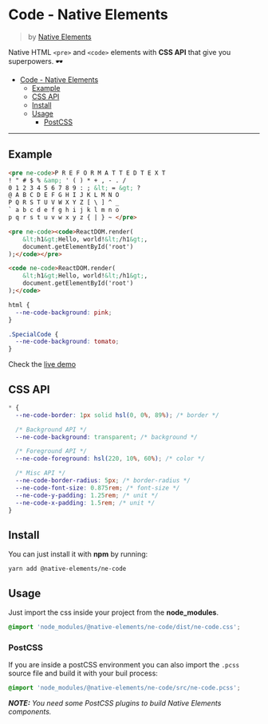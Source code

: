 # Code - Native Elements
> by [Native Elements](https://github.com/equinusocio/native-elements)

Native HTML `<pre>` and `<code>` elements with **CSS API** that give you superpowers. 🕶

<!-- TOC -->

- [Code - Native Elements](#code---native-elements)
  - [Example](#example)
  - [CSS API](#css-api)
  - [Install](#install)
  - [Usage](#usage)
    - [PostCSS](#postcss)

<!-- /TOC -->

---

## Example

```html
<pre ne-code>P R E F O R M A T T E D T E X T
! " # $ % &amp; ' ( ) * + , - . /
0 1 2 3 4 5 6 7 8 9 : ; &lt; = &gt; ?
@ A B C D E F G H I J K L M N O
P Q R S T U V W X Y Z [ \ ] ^ _
` a b c d e f g h i j k l m n o
p q r s t u v w x y z { | } ~ </pre>

<pre ne-code><code>ReactDOM.render(
    &lt;h1&gt;Hello, world!&lt;/h1&gt;,
    document.getElementById('root')
);</code></pre>

<code ne-code>ReactDOM.render(
    &lt;h1&gt;Hello, world!&lt;/h1&gt;,
    document.getElementById('root')
);</code>
```

```css
html {
  --ne-code-background: pink;
}

.SpecialCode {
  --ne-code-background: tomato;
}
```

Check the [live demo](https://ne-code.stackblitz.io/)


## CSS API

```css
* {
  --ne-code-border: 1px solid hsl(0, 0%, 89%); /* border */

  /* Background API */
  --ne-code-background: transparent; /* background */

  /* Foreground API */
  --ne-code-foreground: hsl(220, 10%, 60%); /* color */

  /* Misc API */
  --ne-code-border-radius: 5px; /* border-radius */
  --ne-code-font-size: 0.875rem; /* font-size */
  --ne-code-y-padding: 1.25rem; /* unit */
  --ne-code-x-padding: 1.5rem; /* unit */
}
```

## Install

You can just install it with **npm** by running:
```
yarn add @native-elements/ne-code
```


## Usage
Just import the css inside your project from the **node_modules**.
```css
@import 'node_modules/@native-elements/ne-code/dist/ne-code.css';
```

### PostCSS
If you are inside a postCSS environment you can also import the `.pcss` source file and build it with your buil process:
```css
@import 'node_modules/@native-elements/ne-code/src/ne-code.pcss';
```

_**NOTE:** You need some PostCSS plugins to build Native Elements components._